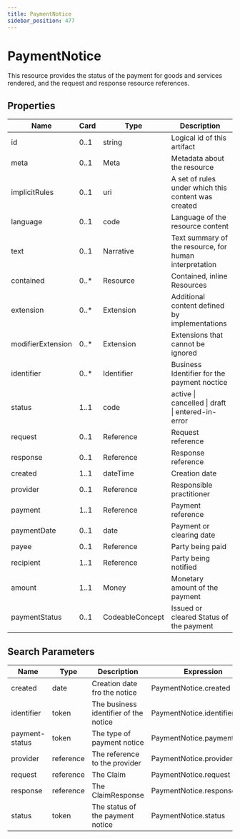 ```yaml
---
title: PaymentNotice
sidebar_position: 477
---
```


# PaymentNotice

This resource provides the status of the payment for goods and services rendered, and the request and response resource references.

## Properties

| Name | Card | Type | Description |
| --- | --- | --- | --- |
| id | 0..1 | string | Logical id of this artifact
| meta | 0..1 | Meta | Metadata about the resource
| implicitRules | 0..1 | uri | A set of rules under which this content was created
| language | 0..1 | code | Language of the resource content
| text | 0..1 | Narrative | Text summary of the resource, for human interpretation
| contained | 0..* | Resource | Contained, inline Resources
| extension | 0..* | Extension | Additional content defined by implementations
| modifierExtension | 0..* | Extension | Extensions that cannot be ignored
| identifier | 0..* | Identifier | Business Identifier for the payment noctice
| status | 1..1 | code | active \| cancelled \| draft \| entered-in-error
| request | 0..1 | Reference | Request reference
| response | 0..1 | Reference | Response reference
| created | 1..1 | dateTime | Creation date
| provider | 0..1 | Reference | Responsible practitioner
| payment | 1..1 | Reference | Payment reference
| paymentDate | 0..1 | date | Payment or clearing date
| payee | 0..1 | Reference | Party being paid
| recipient | 1..1 | Reference | Party being notified
| amount | 1..1 | Money | Monetary amount of the payment
| paymentStatus | 0..1 | CodeableConcept | Issued or cleared Status of the payment

## Search Parameters

| Name | Type | Description | Expression
| --- | --- | --- | --- |
| created | date | Creation date fro the notice | PaymentNotice.created
| identifier | token | The business identifier of the notice | PaymentNotice.identifier
| payment-status | token | The type of payment notice | PaymentNotice.paymentStatus
| provider | reference | The reference to the provider | PaymentNotice.provider
| request | reference | The Claim | PaymentNotice.request
| response | reference | The ClaimResponse | PaymentNotice.response
| status | token | The status of the payment notice | PaymentNotice.status

